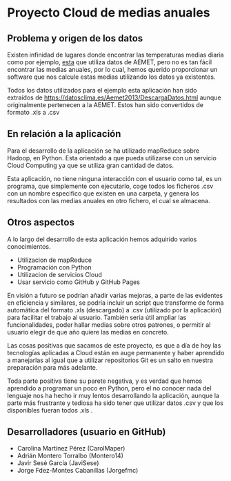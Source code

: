# Proyecto Cloud de medias anuales

## Problema y origen de los datos

Existen infinidad de lugares donde encontrar las temperaturas medias diaria como por ejemplo, [esta](https://datosclima.es/Aemet2013/DescargaDatos.html) que utiliza datos de AEMET, pero no es tan fácil encontrar las medias anuales, por lo cual, hemos querido proporcionar un software que nos calcule estas medias utilizando los datos ya existentes. 

Todos los datos utilizados para el ejemplo esta aplicación han sido extraídos de https://datosclima.es/Aemet2013/DescargaDatos.html aunque originalmente pertenecen a la AEMET. Estos han sido convertidos de formato .xls a .csv 

## En relación a la aplicación

Para el desarrollo de la aplicación se ha utilizado mapReduce sobre Hadoop, en Python. Esta orientado a que pueda utilizarse con un servicio Cloud Computing ya que se utiliza gran cantidad de datos.

Esta aplicación, no tiene ninguna interacción con el usuario como tal, es un programa, que simplemente con ejecutarlo, coge todos los ficheros .csv con un nombre especifico que existen en una carpeta, y genera los resultados con las medias anuales en otro fichero, el cual se almacena.

## Otros aspectos

A lo largo del desarrollo de esta aplicación hemos adquirido varios conocimientos.
  - Utilizacion de mapReduce
  - Programación con Python
  - Utilizacion de servicios Cloud
  - Usar servicio como GitHub y GitHub Pages

En visión a futuro se podrían añadir varias mejoras, a parte de las evidentes en eficiencia y similares, se podría incluir un script que transforme de forma automática del formato .xls (descargado) a .csv (utilizado por la aplicación) para facilitar el trabajo al usuario. También seria útil ampliar las funcionalidades, poder hallar medias sobre otros patrones, o permitir al usuario elegir de que año quiere las medias en concreto.

Las cosas positivas que sacamos de este proyecto, es que a día de hoy las tecnologías aplicadas a Cloud están en auge permanente y haber aprendido a manejarlas al igual que a utilizar repositorios Git es un salto en nuestra preparación para más adelante. 

Toda parte positiva tiene su parete negativa, y es verdad que hemos aprendido a programar un poco en Python, pero el no conocer nada del lenguaje nos ha hecho ir muy lentos desarrollando la aplicación, aunque la parte más frustrante y tediosa ha sido tener que utilizar datos .csv y que los disponibles fueran todos .xls .


## Desarrolladores (usuario en GitHub)

- Carolina Martínez Pérez (CarolMaper)
- Adrián Montero Torralbo (Montero14)
- Javir Sesé García (JaviSese)
- Jorge Fdez-Montes Cabanillas (Jorgefmc)

